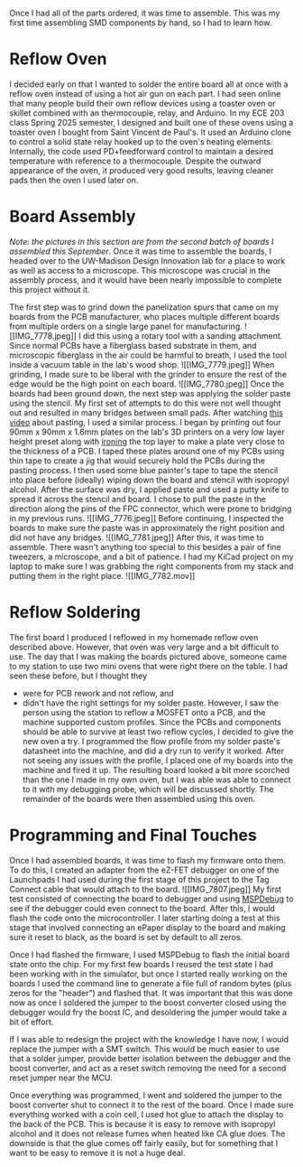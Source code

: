 Once I had all of the parts ordered, it was time to assemble. This was my first time assembling SMD components by hand, so I had to learn how.

# Reflow Oven
I decided early on that I wanted to solder the entire board all at once with a reflow oven instead of using a hot air gun on each part. I had seen online that many people build their own reflow devices using a toaster oven or skillet combined with an thermocouple, relay, and Arduino. In my ECE 203 class Spring 2025 semester, I designed and built one of these ovens using a toaster oven I bought from Saint Vincent de Paul's. It used an Arduino clone to control a solid state relay hooked up to the oven's heating elements. Internally, the code used PD+feedforward control to maintain a desired temperature with reference to a thermocouple. Despite the outward appearance of the oven, it produced very good results, leaving cleaner pads then the oven I used later on.

# Board Assembly
*Note: the pictures in this section are from the second batch of boards I assembled this September*.
Once it was time to assemble the boards, I headed over to the UW-Madison Design Innovation lab for a place to work as well as access to a microscope. This microscope was crucial in the assembly process, and it would have been nearly impossible to complete this project without it.

The first step was to grind down the panelization spurs that came on my boards from the PCB manufacturer, who places multiple different boards from multiple orders on a single large panel for manufacturing.
![[IMG_7778.jpeg]]
I did this using a rotary tool with a sanding attachment. Since normal PCBs have a fiberglass based substrate in them, and microscopic fiberglass in the air could be harmful to breath, I used the tool inside a vacuum table in the lab's wood shop.
![[IMG_7779.jpeg]]
When grinding, I made sure to be liberal with the grinder to ensure the rest of the edge would be the high point on each board.
![[IMG_7780.jpeg]]
Once the boards had been ground down, the next step was applying the solder paste using the stencil. My first set of attempts to do this were not well thought out and resulted in many bridges between small pads. After watching [this video](https://www.youtube.com/watch?v=AIiAAxyvRB0) about pasting, I used a similar process. I began by printing out four 90mm x 90mm x 1.6mm plates on the lab's 3D printers on a very low layer height preset along with [ironing](https://wiki.bambulab.com/en/software/bambu-studio/parameter/ironing) the top layer to make a plate very close to the thickness of a PCB. I taped these plates around one of my PCBs using thin tape to create a jig that would securely hold the PCBs during the pasting process. I then used some blue painter's tape to tape the stencil into place before (ideally) wiping down the board and stencil with isopropyl alcohol. After the surface was dry, I applied paste and used a putty knife to spread it across the stencil and board. I chose to pull the paste in the direction along the pins of the FPC connector, which were prone to bridging in my previous runs.
![[IMG_7776.jpeg]]
Before continuing, I inspected the boards to make sure the paste was in approximately the right position and did not have any bridges.
![[IMG_7781.jpeg]]
After this, it was time to assemble. There wasn't anything too special to this besides a pair of fine tweezers, a microscope, and a bit of patience. I had my KiCad project on my laptop to make sure I was grabbing the right components from my stack and putting them in the right place.
![[IMG_7782.mov]]
# Reflow Soldering
The first board I produced I reflowed in my homemade reflow oven described above. However, that oven was very large and a bit difficult to use. The day that I was making the boards pictured above, someone came to my station to use two mini ovens that were right there on the table. I had seen these before, but I thought they
- were for PCB rework and not reflow, and
- didn't have the right settings for my solder paste.
However, I saw the person using the station to reflow a MOSFET onto a PCB, and the machine supported custom profiles. Since the PCBs and components should be able to survive at least two reflow cycles, I decided to give the new oven a try. I programmed the flow profile from my solder paste's datasheet into the machine, and did a dry run to verify it worked. After not seeing any issues with the profile, I placed one of my boards into the machine and fired it up. The resulting board looked a bit more scorched than the one I made in my own oven, but I was able was able to connect to it with my debugging probe, which will be discussed shortly. The remainder of the boards were then assembled using this oven.

# Programming and Final Touches
Once I had assembled boards, it was time to flash my firmware onto them. To do this, I created an adapter from the eZ-FET debugger on one of the Launchpads I had used during the first stage of this project to the Tag Connect cable that would attach to the board.
![[IMG_7807.jpeg]]
My first test consisted of connecting the board to debugger and using [MSPDebug](https://github.com/dlbeer/mspdebug) to see if the debugger could even connect to the board. After this, I would flash the code onto the microcontroller. I later starting doing a test at this stage that involved connecting an ePaper display to the board and making sure it reset to black, as the board is set by default to all zeros.

Once I had flashed the firmware, I used MSPDebug to flash the initial board state onto the chip. For my first few boards I reused the test state I had been working with in the simulator, but once I started really working on the boards I used the command line to generate a file full of random bytes (plus zeros for the "header") and flashed that. It was important that this was done now as once I soldered the jumper to the boost converter closed using the debugger would fry the boost IC, and desoldering the jumper would take a bit of effort.

If I was able to redesign the project with the knowledge I have now, I would replace the jumper with a SMT switch. This would be much easier to use that a solder jumper, provide better isolation between the debugger and the boost converter, and act as a reset switch removing the need for a second reset jumper near the MCU.

Once everything was programmed, I went and soldered the jumper to the boost converter shut to connect it to the rest of the board. Once I made sure everything worked with a coin cell, I used hot glue to attach the display to the back of the PCB. This is because it is easy to remove with isopropyl alcohol and it does not release fumes when heated like CA glue does. The downside is that the glue comes off fairly easily, but for something that I want to be easy to remove it is not a huge deal.